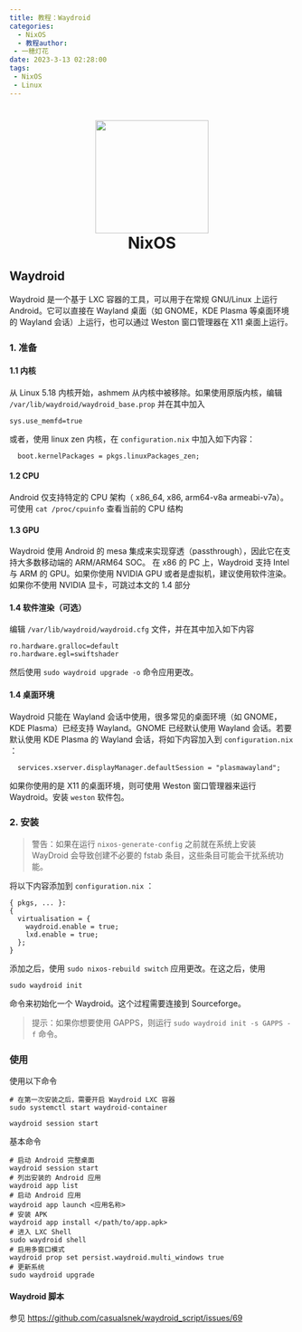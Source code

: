 ```yaml
---
title: 教程：Waydroid
categories: 
  - NixOS
  - 教程author: 
 - 一穂灯花
date: 2023-3-13 02:28:00
tags: 
 - NixOS
 - Linux
---
```


<h1 align="center">
  <img src="https://flatpak.org/img/distro/nixos-9dbc38e1.svg" width="200">
  <br>NixOS<br>
</h1>

## Waydroid
Waydroid 是一个基于 LXC 容器的工具，可以用于在常规 GNU/Linux 上运行 Android。它可以直接在 Wayland 桌面（如 GNOME，KDE Plasma 等桌面环境的 Wayland 会话）上运行，也可以通过 Weston 窗口管理器在 X11 桌面上运行。

### 1. 准备

#### 1.1 内核
从 Linux 5.18 内核开始，ashmem 从内核中被移除。如果使用原版内核，编辑 `/var/lib/waydroid/waydroid_base.prop` 并在其中加入
```
sys.use_memfd=true
```

或者，使用 linux zen 内核，在 `configuration.nix` 中加入如下内容：
```
  boot.kernelPackages = pkgs.linuxPackages_zen;

```

#### 1.2 CPU
Android 仅支持特定的 CPU 架构（ x86_64, x86, arm64-v8a armeabi-v7a）。可使用 `cat /proc/cpuinfo` 查看当前的 CPU 结构

#### 1.3 GPU
Waydroid 使用 Android 的 mesa 集成来实现穿透（passthrough），因此它在支持大多数移动端的 ARM/ARM64 SOC。 在 x86 的 PC 上，Waydroid 支持 Intel 与 ARM 的 GPU。如果你使用 NVIDIA GPU 或者是虚拟机，建议使用软件渲染。如果你不使用 NVIDIA 显卡，可跳过本文的 1.4 部分

#### 1.4 软件渲染（可选）
编辑 `/var/lib/waydroid/waydroid.cfg` 文件，并在其中加入如下内容

```
ro.hardware.gralloc=default
ro.hardware.egl=swiftshader
```

然后使用 `sudo waydroid upgrade -o` 命令应用更改。

#### 1.4 桌面环境
Waydroid 只能在 Wayland 会话中使用，很多常见的桌面环境（如 GNOME，KDE Plasma）已经支持 Wayland。GNOME 已经默认使用 Wayland 会话。若要默认使用 KDE Plasma 的 Wayland 会话，将如下内容加入到 `configuration.nix` ：

```
  services.xserver.displayManager.defaultSession = "plasmawayland";
```

如果你使用的是 X11 的桌面环境，则可使用 Weston 窗口管理器来运行 Waydroid。安装 `weston` 软件包。

### 2. 安装
> 警告：如果在运行 `nixos-generate-config` 之前就在系统上安装 WayDroid 会导致创建不必要的 fstab 条目，这些条目可能会干扰系统功能。

将以下内容添加到 `configuration.nix` ：

```
{ pkgs, ... }:
{
  virtualisation = {
    waydroid.enable = true;
    lxd.enable = true;
  };
}
```

添加之后，使用 `sudo nixos-rebuild switch` 应用更改。在这之后，使用

```
sudo waydroid init
``` 
命令来初始化一个 Waydroid。这个过程需要连接到 Sourceforge。

> 提示：如果你想要使用 GAPPS，则运行 `sudo waydroid init -s GAPPS -f` 命令。

### 使用
使用以下命令
```
# 在第一次安装之后，需要开启 Waydroid LXC 容器
sudo systemctl start waydroid-container

waydroid session start
```

基本命令

```
# 启动 Android 完整桌面
waydroid session start
# 列出安装的 Android 应用
waydroid app list
# 启动 Android 应用
waydroid app launch <应用名称>
# 安装 APK
waydroid app install </path/to/app.apk>
# 进入 LXC Shell
sudo waydroid shell
# 启用多窗口模式
waydroid prop set persist.waydroid.multi_windows true
# 更新系统
sudo waydroid upgrade
```

#### Waydroid 脚本

参见 https://github.com/casualsnek/waydroid_script/issues/69

